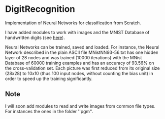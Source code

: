 # DigitRecognition
Implementation of Neural Networks for classification from Scratch.

I have added modules to work with images and the MNIST Database of
handwritten digits (see [here](http://yann.lecun.com/exdb/mnist/)).

Neural Networks can be trained, saved and loaded. For instance,
the Neural Network described in the plain ASCII file MNistNN93-56.txt
has one hidden layer of 28 nodes and
was trained (10000 iterations) with the MNist Database of 60000 training examples and
has an accuracy of 93.56% on the cross-validation set. Each
picture was first reduced from its original size (28x28) to 10x10
(thus 100 input nodes, without counting the bias unit) in order
to speed up the training significantly.


## Note

I will soon add modules to read and write images from common file
types. For instances the ones in the folder ''pgm''.
